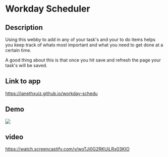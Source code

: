 # Workday Scheduler

## Description 
Using this webby to add in any of your task's and your to do items helps you keep track of whats most important and what you need to get done at a certain time.

A good thing about this is that once you hit save and refresh the page your task's will be saved.

## Link to app
https://janethxuiz.github.io/workday-schedu

## Demo
![](assets/images/module%205%20workday%20scheduler.gif)

## video
https://watch.screencastify.com/v/woTJi0G2RKUiLRx03KIO